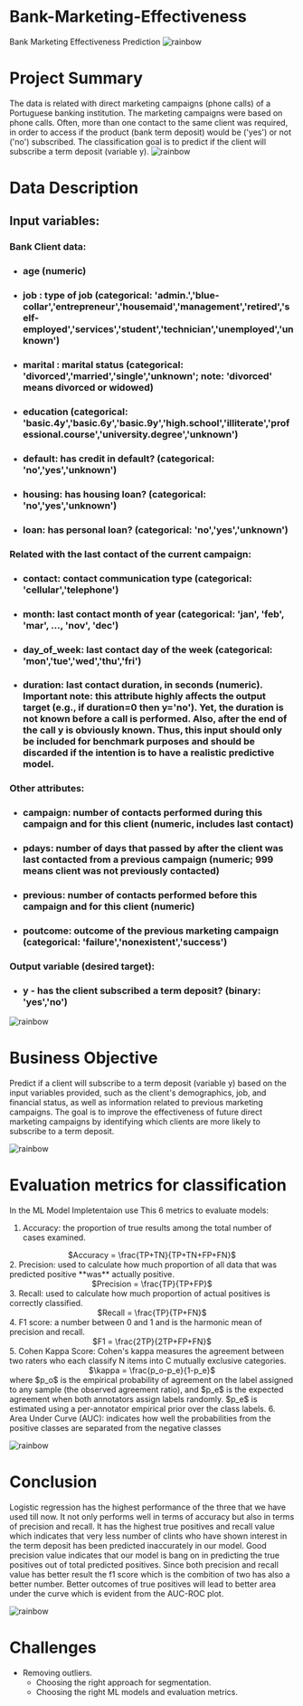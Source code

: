# Bank-Marketing-Effectiveness
Bank Marketing Effectiveness Prediction
![rainbow](https://user-images.githubusercontent.com/85065799/204543278-26c507b6-400a-42e0-852f-2e09362f6e12.png)
# Project Summary
The data is related with direct marketing campaigns (phone calls) of a Portuguese banking institution. The marketing campaigns were based on phone calls. Often, more than one contact to the same client was required, in order to access if the product (bank term deposit) would be ('yes') or not ('no') subscribed. The classification goal is to predict if the client will subscribe a term deposit (variable y).
![rainbow](https://user-images.githubusercontent.com/85065799/204543278-26c507b6-400a-42e0-852f-2e09362f6e12.png)
# Data Description
## <b>Input variables: </b>
### <b> Bank Client data: </b>

* ### age (numeric)
* ### job : type of job (categorical: 'admin.','blue-collar','entrepreneur','housemaid','management','retired','self-employed','services','student','technician','unemployed','unknown')
* ### marital : marital status (categorical: 'divorced','married','single','unknown'; note: 'divorced' means divorced or widowed)
* ### education (categorical: 'basic.4y','basic.6y','basic.9y','high.school','illiterate','professional.course','university.degree','unknown')
* ### default: has credit in default? (categorical: 'no','yes','unknown')
* ### housing: has housing loan? (categorical: 'no','yes','unknown')
* ### loan: has personal loan? (categorical: 'no','yes','unknown')

### <b> Related with the last contact of the current campaign:</b>
* ### contact: contact communication type (categorical: 'cellular','telephone')
* ### month: last contact month of year (categorical: 'jan', 'feb', 'mar', ..., 'nov', 'dec')
* ### day_of_week: last contact day of the week (categorical: 'mon','tue','wed','thu','fri')
* ### duration: last contact duration, in seconds (numeric). Important note: this attribute highly affects the output target (e.g., if duration=0 then y='no'). Yet, the duration is not known before a call is performed. Also, after the end of the call y is obviously known. Thus, this input should only be included for benchmark purposes and should be discarded if the intention is to have a realistic predictive model.

### <b>Other attributes: </b>
* ### campaign: number of contacts performed during this campaign and for this client (numeric, includes last contact)
* ### pdays: number of days that passed by after the client was last contacted from a previous campaign (numeric; 999 means client was not previously contacted)
* ### previous: number of contacts performed before this campaign and for this client (numeric)
* ### poutcome: outcome of the previous marketing campaign (categorical: 'failure','nonexistent','success')


### <b>Output variable (desired target):</b>
* ### y - has the client subscribed a term deposit? (binary: 'yes','no')
![rainbow](https://user-images.githubusercontent.com/85065799/204543278-26c507b6-400a-42e0-852f-2e09362f6e12.png)

# Business Objective
Predict if a client will subscribe to a term deposit (variable y) based on the input variables provided, such as the client's demographics, job, and financial status, as well as information related to previous marketing campaigns. The goal is to improve the effectiveness of future direct marketing campaigns by identifying which clients are more likely to subscribe to a term deposit.

![rainbow](https://user-images.githubusercontent.com/85065799/204543278-26c507b6-400a-42e0-852f-2e09362f6e12.png)

# Evaluation metrics for classification

In the ML Model Impletentaion use This 6 metrics to evaluate models:

1. Accuracy: the proportion of true results among the total number of cases examined.
<div align='center'>$Accuracy = \frac{TP+TN}{TP+TN+FP+FN}$</div>
2. Precision: used to calculate how much proportion of all data that was predicted positive **was** actually positive.
<div align='center'>$Precision = \frac{TP}{TP+FP}$</div>
3. Recall: used to calculate how much proportion of actual positives is correctly classified.
<div align='center'>$Recall = \frac{TP}{TP+FN}$</div>
4. F1 score: a number between 0 and 1 and is the harmonic mean of precision and recall.
<div align='center'>$F1 = \frac{2TP}{2TP+FP+FN}$</div>
5. Cohen Kappa Score: Cohen's kappa measures the agreement between two raters who each classify N items into C mutually exclusive categories.
<div align='center'>$\kappa = \frac{p_o-p_e}{1-p_e}$</div>
    where $p_o$ is the empirical probability of agreement on the label assigned to any sample (the observed agreement ratio), and $p_e$ is the expected agreement when both annotators assign labels randomly. $p_e$ is estimated using a per-annotator empirical prior over the class labels.
6. Area Under Curve (AUC): indicates how well the probabilities from the positive classes are separated from the negative classes


![rainbow](https://user-images.githubusercontent.com/85065799/204543278-26c507b6-400a-42e0-852f-2e09362f6e12.png)

# Conclusion

Logistic regression has the highest performance of the three that we have used till now. It not only performs well in terms of accuracy but also in terms of precision and recall. It has the highest true positives and recall value which indicates that very less number of clints who have shown interest in the term deposit has been predicted inaccurately in our model. Good precision value indicates that our model is bang on in predicting the true positives out of total predicted positives. Since both precision and recall value has better result the f1 score which is the combition of two has also a better number. Better outcomes of true positives will lead to better area under the curve which is evident from the AUC-ROC plot.

![rainbow](https://user-images.githubusercontent.com/85065799/204543278-26c507b6-400a-42e0-852f-2e09362f6e12.png)
# Challenges
* Removing outliers.
  * Choosing the right approach for segmentation.
  * Choosing the right ML models and evaluation metrics.

